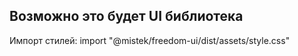 ## Возможно это будет UI библиотека

Импорт стилей:
import "@mistek/freedom-ui/dist/assets/style.css"